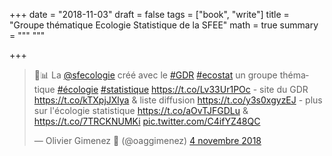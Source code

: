 +++
date = "2018-11-03"
draft = false
tags = ["book", "write"]
title = "Groupe thématique Ecologie Statistique de la SFEE"
math = true
summary = """
"""

+++

<blockquote class="twitter-tweet" data-lang="fr"><p lang="fr" dir="ltr">🍃📊 La <a href="https://twitter.com/sfecologie?ref_src=twsrc%5Etfw">@sfecologie</a> créé avec le <a href="https://twitter.com/hashtag/GDR?src=hash&amp;ref_src=twsrc%5Etfw">#GDR</a> <a href="https://twitter.com/hashtag/ecostat?src=hash&amp;ref_src=twsrc%5Etfw">#ecostat</a> un groupe thématique <a href="https://twitter.com/hashtag/%C3%A9cologie?src=hash&amp;ref_src=twsrc%5Etfw">#écologie</a> <a href="https://twitter.com/hashtag/statistique?src=hash&amp;ref_src=twsrc%5Etfw">#statistique</a> <a href="https://t.co/Lv33Ur1POc">https://t.co/Lv33Ur1POc</a> - site du GDR <a href="https://t.co/kTXpjJXlya">https://t.co/kTXpjJXlya</a> &amp; liste diffusion <a href="https://t.co/y3s0xgyzEJ">https://t.co/y3s0xgyzEJ</a> - plus sur l&#39;écologie statistique <a href="https://t.co/aOvTJFGDLu">https://t.co/aOvTJFGDLu</a> &amp; <a href="https://t.co/7TRCKNUMKi">https://t.co/7TRCKNUMKi</a> <a href="https://t.co/C4ifYZ48QC">pic.twitter.com/C4ifYZ48QC</a></p>&mdash; Olivier Gimenez 🚸 (@oaggimenez) <a href="https://twitter.com/oaggimenez/status/1059150464510554112?ref_src=twsrc%5Etfw">4 novembre 2018</a></blockquote>
<script async src="https://platform.twitter.com/widgets.js" charset="utf-8"></script>
